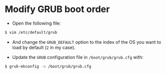# Modify GRUB boot order
- Open the following file:
```sh
$ vim /etc/default/grub
```

- And change the `GRUB_DEFAULT` option to the index of the OS you want to load by default (`2` in my case).

- Update the `GRUB` configuration file in `/boot/grub/grub.cfg` with:
```sh
$ grub-mkconfig -o /boot/grub/grub.cfg
```
